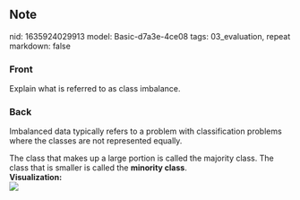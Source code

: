 ## Note
nid: 1635924029913
model: Basic-d7a3e-4ce08
tags: 03_evaluation, repeat
markdown: false

### Front
Explain what is referred to as class imbalance.

### Back
Imbalanced data typically refers to a problem with classification problems where the classes are not represented equally.<div>
</div><div>The class that makes up a large portion is called the majority class. The class that is smaller is called the <b>minority class</b>.
<div>
</div><div><b>Visualization:</b></div><div><img src="distribution-true-v2.svg">
</div></div>

